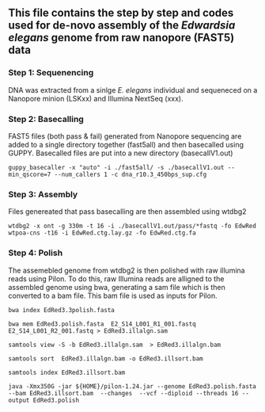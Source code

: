 ## This file contains the step by step and codes used for de-novo assembly of the *Edwardsia elegans* genome from raw nanopore (FAST5) data

### Step 1: Sequenencing
DNA was extracted from a sinlge *E. elegans* individual and sequeneced on a Nanopore minion (LSKxx) and Illumina NextSeq (xxx). 

### Step 2: Basecalling
FAST5 files (both pass & fail) generated from Nanopore sequencing are added to a single directory together (fast5all) and then basecalled using GUPPY.
Basecalled files are put into a new directory (basecallV1.out)

`guppy_basecaller -x "auto" -i ./fast5all/ -s ./basecallV1.out --min_qscore=7 --num_callers 1 -c dna_r10.3_450bps_sup.cfg`

### Step 3: Assembly
Files genereated that pass basecalling are then assembled using wtdbg2

`wtdbg2 -x ont -g 330m -t 16 -i ./basecallV1.out/pass/*fastq -fo EdwRed
wtpoa-cns -t16 -i EdwRed.ctg.lay.gz -fo EdwRed.ctg.fa`

### Step 4: Polish
The assemebled genome from wtdbg2 is then polished with raw illumina reads using Pilon.
To do this, raw Illumina reads are alligned to the assembled genome using bwa, generating a sam file which is then converted to a bam file.
This bam file is used as inputs for Pilon.

`bwa index EdRed3.3polish.fasta`

`bwa mem EdRed3.polish.fasta  E2_S14_L001_R1_001.fastq E2_S14_L001_R2_001.fastq > EdRed3.illalgn.sam`

`samtools view -S -b EdRed3.illalgn.sam  > EdRed3.illalgn.bam`

`samtools sort  EdRed3.illalgn.bam -o EdRed3.illsort.bam`

`samtools index EdRed3.illsort.bam`

`java -Xmx350G -jar ${HOME}/pilon-1.24.jar --genome EdRed3.polish.fasta --bam EdRed3.illsort.bam  --changes  --vcf --diploid --threads 16 --output EdRed3.polish`
